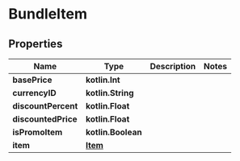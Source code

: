 
# BundleItem

## Properties
| Name | Type | Description | Notes |
| ------------ | ------------- | ------------- | ------------- |
| **basePrice** | **kotlin.Int** |  |  |
| **currencyID** | **kotlin.String** |  |  |
| **discountPercent** | **kotlin.Float** |  |  |
| **discountedPrice** | **kotlin.Float** |  |  |
| **isPromoItem** | **kotlin.Boolean** |  |  |
| **item** | [**Item**](Item.md) |  |  |



